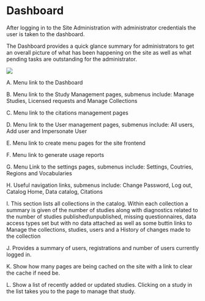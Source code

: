 # Dashboard

After logging in to the Site Administration with administrator credentials the user is taken to the dashboard.

The Dashboard provides a quick glance summary for administrators to get an overall picture of what has been happening on the site as well as what pending tasks are outstanding for the administrator. 

![](~@imageBase/images/dashboard-overview.png)
 
A.	Menu link to the Dashboard

B.	Menu link to the Study Management pages, submenus include: Manage Studies, Licensed requests and Manage Collections

C.	Menu link to the citations management pages

D.	Menu link to the User management pages, submenus include: All users, Add user and Impersonate User

E.	Menu link to create menu pages for the site frontend

F.	Menu link to generate usage reports

G.	Menu Link to the settings pages, submenus include: Settings, Coutries, Regions and Vocabularies

H.	Useful navigation links, submenus include: Change Password, Log out, Catalog Home, Data catalog, Citations

I.	This section lists all collections in the catalog. Within each collection a summary is given of the number of studies along with diagnostics related to the number of studies published\unpublished, missing questionnaires, data access types set but with no data attached as well as some buttin links to Manage the collections, studies, users and a History of changes made to the collection

J.	Provides a summary of users, registrations and number of users currently logged in.

K.	Show how many pages are being cached on the site with a link to clear the cache if need be.

L.	Show a list of recently added or updated studies. Clicking on a study in the list takes you to the page to manage that study.
